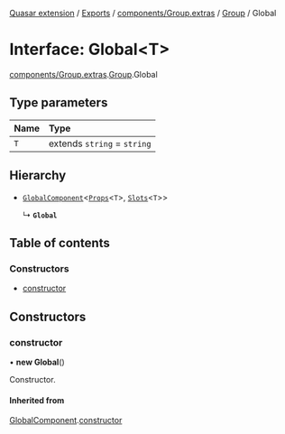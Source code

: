 [Quasar extension](../index.md) / [Exports](../modules.md) / [components/Group.extras](../modules/components_Group_extras.md) / [Group](../modules/components_Group_extras.Group.md) / Global

# Interface: Global<T\>

[components/Group.extras](../modules/components_Group_extras.md).[Group](../modules/components_Group_extras.Group.md).Global

## Type parameters

| Name | Type |
| :------ | :------ |
| `T` | extends `string` = `string` |

## Hierarchy

- [`GlobalComponent`](components_api_misc.GlobalComponent.md)<[`Props`](components_Group_extras.Group.Props.md)<`T`\>, [`Slots`](../modules/components_Group_extras.Group.md#slots)<`T`\>\>

  ↳ **`Global`**

## Table of contents

### Constructors

- [constructor](components_Group_extras.Group.Global.md#constructor)

## Constructors

### constructor

• **new Global**()

Constructor.

#### Inherited from

[GlobalComponent](components_api_misc.GlobalComponent.md).[constructor](components_api_misc.GlobalComponent.md#constructor)
